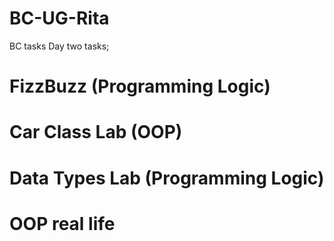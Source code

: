 # BC-UG-Rita
BC tasks
Day two tasks;
  # FizzBuzz (Programming Logic)
  # Car Class Lab (OOP)
  # Data Types Lab (Programming Logic)
  # OOP real life
